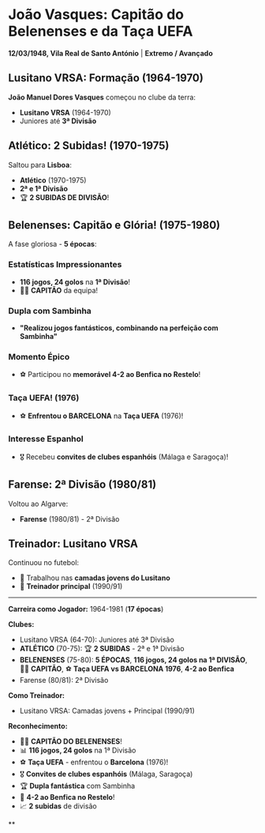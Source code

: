 # João Vasques: Capitão do Belenenses e da Taça UEFA

**12/03/1948, Vila Real de Santo António** | **Extremo / Avançado**

## Lusitano VRSA: Formação (1964-1970)

**João Manuel Dores Vasques** começou no clube da terra:
- **Lusitano VRSA** (1964-1970)
- Juniores até **3ª Divisão**

## Atlético: 2 Subidas! (1970-1975)

Saltou para **Lisboa**:
- **Atlético** (1970-1975)
- **2ª e 1ª Divisão**
- 🏆 **2 SUBIDAS DE DIVISÃO**!

## Belenenses: Capitão e Glória! (1975-1980)

A fase gloriosa - **5 épocas**:

### Estatísticas Impressionantes
- **116 jogos, 24 golos** na **1ª Divisão**!
- 👨‍✈️ **CAPITÃO** da equipa!

### Dupla com Sambinha
- **"Realizou jogos fantásticos, combinando na perfeição com Sambinha"**

### Momento Épico
- ⚽ Participou no **memorável 4-2 ao Benfica no Restelo**!

### Taça UEFA! (1976)
- ⚽ **Enfrentou o BARCELONA** na **Taça UEFA** (1976)!

### Interesse Espanhol
- 🎖️ Recebeu **convites de clubes espanhóis** (Málaga e Saragoça)!

## Farense: 2ª Divisão (1980/81)

Voltou ao Algarve:
- **Farense** (1980/81) - 2ª Divisão

## Treinador: Lusitano VRSA

Continuou no futebol:
- 👔 Trabalhou nas **camadas jovens do Lusitano**
- 👔 **Treinador principal** (1990/91)

---

**Carreira como Jogador:** 1964-1981 (**17 épocas**)

**Clubes:**
- Lusitano VRSA (64-70): Juniores até 3ª Divisão
- **ATLÉTICO** (70-75): 🏆 **2 SUBIDAS** - 2ª e 1ª Divisão
- **BELENENSES** (75-80): **5 ÉPOCAS**, **116 jogos, 24 golos na 1ª DIVISÃO**, 👨‍✈️ **CAPITÃO**, ⚽ **Taça UEFA vs BARCELONA 1976**, **4-2 ao Benfica**
- Farense (80/81): 2ª Divisão

**Como Treinador:**
- Lusitano VRSA: Camadas jovens + Principal (1990/91)

**Reconhecimento:**
- 👨‍✈️ **CAPITÃO DO BELENENSES**!
- 📊 **116 jogos, 24 golos** na 1ª Divisão
- ⚽ **Taça UEFA** - enfrentou o **Barcelona** (1976)!
- 🎖️ **Convites de clubes espanhóis** (Málaga, Saragoça)
- 🏆 **Dupla fantástica** com Sambinha
- 🦁 **4-2 ao Benfica no Restelo**!
- 📈 **2 subidas** de divisão

**